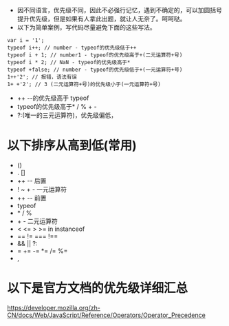 * 因不同语言，优先级不同，因此不必强行记忆，遇到不确定的，可以加圆括号提升优先级，但是如果有人拿此出题，就让人无奈了。呵呵哒。
* 以下为简单案例，写代码尽量避免下面的这些写法。
```
var i = '1';
typeof i++; // number - typeof的优先级低于++
typeof i + 1; // number1 - typeof的优先级高于+(二元运算符+号)
typeof i * 2; // NaN - typeof的优先级高于*
typeof +false; // number - typeof的优先级低于+(一元运算符+号)
1++'2'; // 报错，语法有误
1+ +'2'; // 3 (二元运算符+号)的优先级小于(一元运算符+号)
```
* ++ --的优先级高于 typeof
* typeof的优先级高于* / % + -
* ?:(唯一的三元运算符)，优先级偏低，

# 以下排序从高到低(常用)
* ()
* . []
* ++ -- 后置
* ! ~ + - 一元运算符
* ++ -- 前置 
* typeof
* \* / %
* \+ \- 二元运算符
* < <= > >= in instanceof
* == != === !==
* && || ?:
* = += -= *= /= %=
* ,

# 以下是官方文档的优先级详细汇总
https://developer.mozilla.org/zh-CN/docs/Web/JavaScript/Reference/Operators/Operator_Precedence
